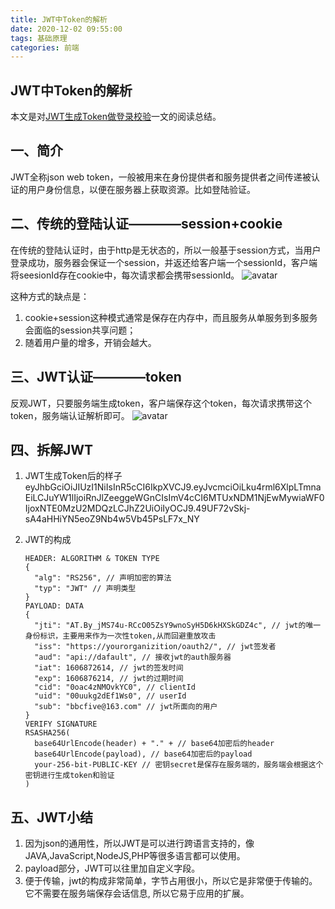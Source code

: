 ```yaml
---
title: JWT中Token的解析
date: 2020-12-02 09:55:00
tags: 基础原理 
categories: 前端
---
```


## JWT中Token的解析
本文是对[JWT生成Token做登录校验](https://blog.csdn.net/sky_jiangcheng/article/details/80546370)一文的阅读总结。

## 一、简介
JWT全称json web token，一般被用来在身份提供者和服务提供者之间传递被认证的用户身份信息，以便在服务器上获取资源。比如登陆验证。

## 二、传统的登陆认证————session+cookie
在传统的登陆认证时，由于http是无状态的，所以一般基于session方式，当用户登录成功，服务器会保证一个session，并返还给客户端一个sessionId，客户端将seesionId存在cookie中，每次请求都会携带sessionId。
![avatar](http://p3.pstatp.com/large/50af0002c8ac4684ab71)

这种方式的缺点是：
1. cookie+session这种模式通常是保存在内存中，而且服务从单服务到多服务会面临的session共享问题；
2. 随着用户量的增多，开销会越大。

## 三、JWT认证————token
反观JWT，只要服务端生成token，客户端保存这个token，每次请求携带这个token，服务端认证解析即可。
![avatar](http://p1.pstatp.com/large/53e5000277b955a33495)


## 四、拆解JWT
1. JWT生成Token后的样子
eyJhbGciOiJIUzI1NiIsInR5cCI6IkpXVCJ9.eyJvcmciOiLku4rml6XlpLTmnaEiLCJuYW1lIjoiRnJlZeeggeWGnCIsImV4cCI6MTUxNDM1NjEwMywiaWF0IjoxNTE0MzU2MDQzLCJhZ2UiOiIyOCJ9.49UF72vSkj-sA4aHHiYN5eoZ9Nb4w5Vb45PsLF7x_NY

2. JWT的构成
    ```
    HEADER: ALGORITHM & TOKEN TYPE
    {
      "alg": "RS256", // 声明加密的算法
      "typ": "JWT" // 声明类型
    }
    PAYLOAD: DATA
    {
      "jti": "AT.By_jMS74u-RCcO05ZsY9wnoSyH5D6kHXSkGDZ4c", // jwt的唯一身份标识，主要用来作为一次性token,从而回避重放攻击
      "iss": "https://yourorganizition/oauth2/", // jwt签发者
      "aud": "api://dafault", // 接收jwt的auth服务器
      "iat": 1606872614, // jwt的签发时间
      "exp": 1606876214, // jwt的过期时间
      "cid": "0oac4zNMOvkYC0", // clientId
      "uid": "00uukg2dEf1Ws0", // userId
      "sub": "bbcfive@163.com" // jwt所面向的用户
    }
    VERIFY SIGNATURE
    RSASHA256(
      base64UrlEncode(header) + "." + // base64加密后的header
      base64UrlEncode(payload), // base64加密后的payload
      your-256-bit-PUBLIC-KEY // 密钥secret是保存在服务端的，服务端会根据这个密钥进行生成token和验证
    )
    ```
  
## 五、JWT小结
1. 因为json的通用性，所以JWT是可以进行跨语言支持的，像JAVA,JavaScript,NodeJS,PHP等很多语言都可以使用。
2. payload部分，JWT可以往里加自定义字段。
3. 便于传输，jwt的构成非常简单，字节占用很小，所以它是非常便于传输的。它不需要在服务端保存会话信息, 所以它易于应用的扩展。

